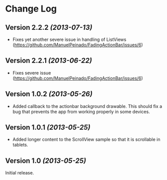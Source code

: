 Change Log
=======================================
Version 2.2.2 *(2013-07-13)*
----------------------------
* Fixes yet another severe issue in handling of ListViews (https://github.com/ManuelPeinado/FadingActionBar/issues/6)

Version 2.2.1 *(2013-06-22)*
----------------------------
* Fixes severe issue (https://github.com/ManuelPeinado/FadingActionBar/issues/6)

Version 1.0.2 *(2013-05-26)*
----------------------------
 * Added callback to the actionbar background drawable. This should fix a bug that prevents the app from working properly in some devices.

Version 1.0.1 *(2013-05-25)*
----------------------------

 * Added longer content to the ScrollView sample so that it is scrollable in tablets.

Version 1.0 *(2013-05-25)*
----------------------------
Initial release.
